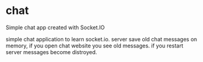 # chat
Simple chat app created with Socket.IO

simple chat application to learn socket.io.
server save old chat messages on memory, if you open chat website you see old messages.
if you restart server messages become distroyed.
